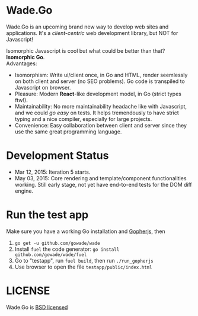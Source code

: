 # Wade.Go
Wade.Go is an upcoming brand new way to develop web sites and applications.
It's a *client-centric* web development library, but NOT for Javascript!

Isomorphic Javascript is cool but what could be better than that? **Isomorphic Go**.  
Advantages:
* Isomorphism: Write ui/client once, in Go and HTML, render seemlessly on both client and server (no SEO problems). Go code is transpiled to Javascript on browser.
* Pleasure: Modern **React**-like development model, in Go (strict types ftw!).
* Maintainability: No more maintainability headache like with Javascript, and we could *go easy* on tests.
It helps tremendously to have strict typing and a nice compiler, especially for large projects.
* Convenience: Easy collaboration between client and server since they use the same great programming language.

# Development Status
* Mar 12, 2015: Iteration 5 starts.
* May 03, 2015: Core rendering and template/component functionalities working. Still early stage, not yet have end-to-end tests for the DOM diff engine.

# Run the test app
Make sure you have a working Go installation and [Gopherjs](https://github.com/gopherjs/gopherjs), then

1. `go get -u github.com/gowade/wade`
2. Install `fuel` the code generator: `go install github.com/gowade/wade/fuel`
3. Go to "testapp", run `fuel build`, then run `./run_gopherjs`
4. Use browser to open the file `testapp/public/index.html`

# LICENSE
Wade.Go is [BSD licensed](https://github.com/gowade/wade/blob/master/LICENSE)
